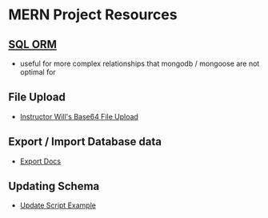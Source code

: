 # MERN Project Resources

## [SQL ORM](https://www.npmjs.com/package/sequelize)

- useful for more complex relationships that mongodb / mongoose are not optimal for

## File Upload

- [Instructor Will's Base64 File Upload](https://github.com/wgoode3/file-upload-component)

## Export / Import Database data

- [Export Docs](https://docs.mongodb.com/manual/reference/program/mongoexport/)

## Updating Schema

- [Update Script Example](https://hashnode.com/post/how-do-you-update-schema-changes-in-mongodb-ciwsye7me00jpy35320lv3mne)
